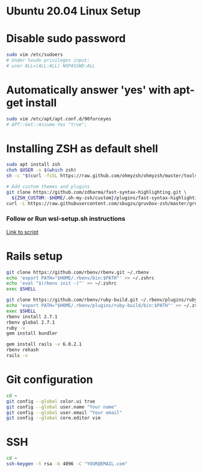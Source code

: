 # Ubuntu 20.04 Linux Setup

# Disable sudo password
```bash
sudo vim /etc/sudoers
# Under %sudo privileges input:
# user ALL=(ALL:ALL) NOPASSWD:ALL
```
# Automatically answer 'yes' with apt-get install
```bash
sudo vim /etc/apt/apt.conf.d/90forceyes
# APT::Get::Assume-Yes "true";
```

# Installing ZSH as default shell
```bash
sudo apt install zsh
chsh $USER -s $(which zsh)
sh -c "$(curl -fsSL https://raw.github.com/ohmyzsh/ohmyzsh/master/tools/install.sh)"

# Add custom themes and plugins
git clone https://github.com/zdharma/fast-syntax-highlighting.git \
  ${ZSH_CUSTOM:-$HOME/.oh-my-zsh/custom}/plugins/fast-syntax-highlighting
curl -L https://raw.githubusercontent.com/sbugzu/gruvbox-zsh/master/gruvbox.zsh-theme > ~/.oh-my-zsh/custom/themes/gruvbox.zsh-theme


```

### Follow or Run wsl-setup.sh instructions
[Link to script](https://github.com/gomesac/env-setups/blob/master/wsl-setup.sh)

# Rails setup
```bash
git clone https://github.com/rbenv/rbenv.git ~/.rbenv
echo 'export PATH="$HOME/.rbenv/bin:$PATH"' >> ~/.zshrc
echo 'eval "$(rbenv init -)"' >> ~/.zshrc
exec $SHELL

git clone https://github.com/rbenv/ruby-build.git ~/.rbenv/plugins/ruby-build
echo 'export PATH="$HOME/.rbenv/plugins/ruby-build/bin:$PATH"' >> ~/.zshrc
exec $SHELL
rbenv install 2.7.1
rbenv global 2.7.1
ruby -v
gem install bundler

gem install rails -v 6.0.2.1
rbenv rehash
rails -v
```

# Git configuration
```bash
cd ~
git config --global color.ui true
git config --global user.name "Your name"
git config --global user.email "Your email"
git config --global core.editor vim 
```

# SSH
```bash
cd ~
ssh-keygen -t rsa -b 4096 -C "YOUR@EMAIL.com"
```
